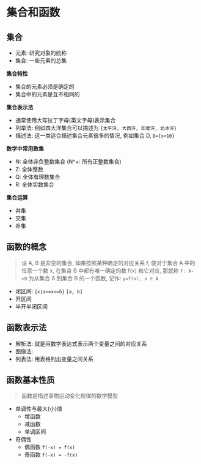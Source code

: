 # 集合和函数

## 集合

- 元素: 研究对象的统称
- 集合: 一些元素的总集

**集合特性**

- 集合的元素必须是确定的
- 集合中的元素是互不相同的

**集合表示法**

- 通常使用大写拉丁字母(英文字母)表示集合
- 列举法: 例如四大洋集合可以描述为 `{太平洋, 大西洋, 印度洋, 北冰洋}`
- 描述法: 这一类适合描述集合元素很多的情况, 例如集合 D, `D={x<10}`

**数学中常用数集**

- N: 全体非负整数集合 (N^+: 所有正整数集合)
- Z: 全体整数
- Q: 全体有理数集合
- R: 全体实数集合

**集合运算**

- 并集
- 交集
- 补集

## 函数的概念

> 设 A, B 是非空的集合, 如果按照某种确定的对应关系 f, 使对于集合 A 中的任意一个数 x, 在集合 B 中都有唯一确定的数 f(x) 和它对应, 那就称 `f: A->B` 为从集合 A 到集合 B 的一个函数, 记作: `y=f(x), x ∈ A`

- 闭区间: `{x|a<=x<=b}` `[a, b]`
- 开区间
- 半开半闭区间

## 函数表示法

- 解析法: 就是用数学表达式表示两个变量之间的对应关系
- 图像法:
- 列表法: 用表格列出变量之间关系

## 函数基本性质

> 函数是描述事物运动变化规律的数学模型

- 单调性与最大(小)值 
  - 增函数 
  - 减函数
  - 单调区间
- 奇偶性
  - 偶函数 `f(-x) = f(x)`
  - 奇函数 `f(-x) = -f(x)`
